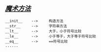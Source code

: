 ## [_魔术方法_](魔术方法.py)
    __init__    -->     构造方法
    __str__     -->     字符串方法
    __lt__      -->     大于，小于符号比较
    __le__      -->     小于等于，大于等于符号比较
    __eq__      -->     ==符号比较
    ......


